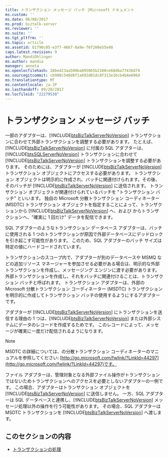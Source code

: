 ```yaml
---
title: トランザクション メッセージ バッチ |Microsoft ドキュメント
ms.custom: ''
ms.date: 06/08/2017
ms.prod: biztalk-server
ms.reviewer: ''
ms.suite: ''
ms.tgt_pltfrm: ''
ms.topic: article
ms.assetid: b1790c05-e3f7-4667-8a9e-f6f208e55e40
caps.latest.revision: 9
author: MandiOhlinger
ms.author: mandia
manager: anneta
ms.openlocfilehash: 28be423aa500ba8950b5b2100ce68dba7743bd79
ms.sourcegitcommit: cb908c540d8f1a692d01dc8f313e16cb4b4e696d
ms.translationtype: MT
ms.contentlocale: ja-JP
ms.lasthandoff: 09/20/2017
ms.locfileid: "22279530"
---
```

# <a name="transactional-message-batches"></a>トランザクション メッセージ バッチ
一部のアダプターは、[!INCLUDE[btsBizTalkServerNoVersion](../includes/btsbiztalkservernoversion-md.md)] トランザクションに合わせて外部トランザクションを調整する必要があります。 たとえば、[!INCLUDE[btsBizTalkServerNoVersion](../includes/btsbiztalkservernoversion-md.md)] に付属の SQL アダプターは、[!INCLUDE[btsSQLServerNoVersion](../includes/btssqlservernoversion-md.md)] トランザクションに合わせて [!INCLUDE[btsBizTalkServerNoVersion](../includes/btsbiztalkservernoversion-md.md)] トランザクションを調整する必要があります。 そのためには、アダプターが [!INCLUDE[btsBizTalkServerNoVersion](../includes/btsbiztalkservernoversion-md.md)] トランザクション オブジェクトにアクセスする必要があります。 トランザクション オブジェクトは明示的に作成され、バッチに関連付けられます。その後、そのバッチが [!INCLUDE[btsBizTalkServerNoVersion](../includes/btsbiztalkservernoversion-md.md)] に送信されます。 トランザクション オブジェクトが関連付けられているバッチを "トランザクション バッチ" といいます。 独自の Microsoft 分散トランザクション コーディネーター (MSDTC) トランザクション オブジェクトを指定することによって、トランザクションから [!INCLUDE[btsBizTalkServerNoVersion](../includes/btsbiztalkservernoversion-md.md)] へ、および  からトランザクションへ、"確実に 1 回だけ" データを配信できます。  
  
 SQL アダプターのようなトランザクション データベース アダプターは、バッチに使用される 1 つのトランザクションが原因で外部データベースにデッドロックを引き起こす可能性があります。 このため、SQL アダプターのバッチ サイズは特定の値にハードコードされています。  
  
 トランザクションのスコープ内で、アダプターが別のデータベースや MSMQ などの追加リソース マネージャーを参加させる必要がある場合は、明示的な外部トランザクションを作成し、メッセージング エンジンに渡す必要があります。 外部トランザクションを作成し、それをバッチに関連付けることは、トランザクション バッチと呼ばれます。 トランザクション アダプターは、外部の Microsoft 分散トランザクション コーディネーター (MSDTC) トランザクションを明示的に作成してトランザクション バッチの使用するようにするアダプターです。  
  
 アダプターが [!INCLUDE[btsBizTalkServerNoVersion](../includes/btsbiztalkservernoversion-md.md)] にトランザクションを送信する理由の 1 つは、[!INCLUDE[btsBizTalkServerNoVersion](../includes/btsbiztalkservernoversion-md.md)] または外部システムにデータのレコードを作成するためです。 このレコードによって、メッセージが確実に一度だけ配信されるようになります。  
  
> [!NOTE]
>  MSDTC の詳細については、の分散トランザクション コーディネーターのマニュアルを参照してください: [http://go.microsoft.com/fwlink/?LinkId=44297](http://go.microsoft.com/fwlink/?LinkId=44297)です。  
  
 ファイル アダプターは、管理対象となる外部ファイル操作がトランザクションではないためトランザクションへのアクセスを必要としないアダプターの一例です。 この場合、アダプターはトランザクション オブジェクトを [!INCLUDE[btsBizTalkServerNoVersion](../includes/btsbiztalkservernoversion-md.md)] に送信しません。 一方、SQL アダプターは SQL データベースと連携し、[!INCLUDE[btsBizTalkServerNoVersion](../includes/btsbiztalkservernoversion-md.md)] メッセージ処理以外の操作を行う可能性があります。 その場合、SQL アダプターは MSDTC トランザクションを [!INCLUDE[btsBizTalkServerNoVersion](../includes/btsbiztalkservernoversion-md.md)] へ渡します。  
  
## <a name="in-this-section"></a>このセクションの内容  
  
-   [トランザクションの処理](../core/handling-transactions.md)